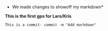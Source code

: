 
* We made changes to showoff my markdown*

**This is the first gps for Lars/Kris**

```
This is a commit- commit -m "Add markdown"



